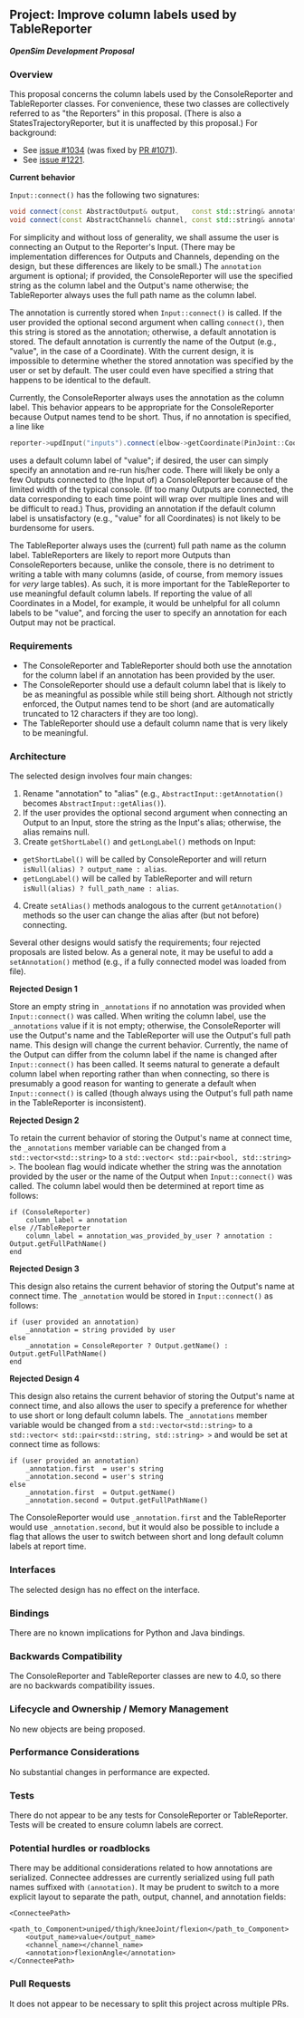 ## Project: Improve column labels used by TableReporter
***OpenSim Development Proposal***

### Overview
This proposal concerns the column labels used by the ConsoleReporter and TableReporter classes.
For convenience, these two classes are collectively referred to as "the Reporters" in this proposal.
(There is also a StatesTrajectoryReporter, but it is unaffected by this proposal.)
For background:
- See [issue #1034](https://github.com/opensim-org/opensim-core/issues/1034)
  (was fixed by [PR #1071](https://github.com/opensim-org/opensim-core/pull/1071)).
- See [issue #1221](https://github.com/opensim-org/opensim-core/issues/1221).

**Current behavior**

`Input::connect()` has the following two signatures:
```cpp
void connect(const AbstractOutput& output,   const std::string& annotation = "");
void connect(const AbstractChannel& channel, const std::string& annotation = "");
```
For simplicity and without loss of generality, we shall assume the user is connecting an Output to the Reporter's Input.
(There may be implementation differences for Outputs and Channels, depending on the design, but these differences are likely to be small.)
The `annotation` argument is optional; if provided, the ConsoleReporter will use the specified string as the column label and the Output's name otherwise;
the TableReporter always uses the full path name as the column label.

The annotation is currently stored when `Input::connect()` is called.
If the user provided the optional second argument when calling `connect()`, then this string is stored as the annotation;
otherwise, a default annotation is stored.
The default annotation is currently the name of the Output (e.g., "value", in the case of a Coordinate).
With the current design, it is impossible to determine whether the stored annotation was specified by the user or set by default.
The user could even have specified a string that happens to be identical to the default.

Currently, the ConsoleReporter always uses the annotation as the column label.
This behavior appears to be appropriate for the ConsoleReporter because Output names tend to be short.
Thus, if no annotation is specified, a line like
```cpp
reporter->updInput("inputs").connect(elbow->getCoordinate(PinJoint::Coord::RotationZ).getOutput("value"));
```
uses a default column label of "value"; if desired, the user can simply specify an annotation and re-run his/her code.
There will likely be only a few Outputs connected to (the Input of) a ConsoleReporter because of the limited width of the typical console.
(If too many Outputs are connected, the data corresponding to each time point will wrap over multiple lines and will be difficult to read.)
Thus, providing an annotation if the default column label is unsatisfactory (e.g., "value" for all Coordinates) is not likely to be burdensome for users.

The TableReporter always uses the (current) full path name as the column label.
TableReporters are likely to report more Outputs than ConsoleReporters because, unlike the console,
there is no detriment to writing a table with many columns (aside, of course, from memory issues for *very* large tables).
As such, it is more important for the TableReporter to use meaningful default column labels.
If reporting the value of all Coordinates in a Model, for example, it would be unhelpful for all column labels to be "value",
and forcing the user to specify an annotation for each Output may not be practical.

### Requirements
- The ConsoleReporter and TableReporter should both use the annotation for the column label if an annotation has been provided by the user.
- The ConsoleReporter should use a default column label that is likely to be as meaningful as possible while still being short.
  Although not strictly enforced, the Output names tend to be short (and are automatically truncated to 12 characters if they are too long).
- The TableReporter should use a default column name that is very likely to be meaningful.

### Architecture
The selected design involves four main changes:

1. Rename "annotation" to "alias" (e.g., `AbstractInput::getAnnotation()` becomes `AbstractInput::getAlias()`).
2. If the user provides the optional second argument when connecting an Output to an Input, store the string as the Input's alias; otherwise, the alias remains null.
3. Create `getShortLabel()` and `getLongLabel()` methods on Input:
  - `getShortLabel()` will be called by ConsoleReporter and will return `isNull(alias) ? output_name : alias`.
  - `getLongLabel()` will be called by TableReporter and will return `isNull(alias) ? full_path_name : alias`.
4. Create `setAlias()` methods analogous to the current `getAnnotation()` methods so the user can change the alias after (but not before) connecting.

Several other designs would satisfy the requirements; four rejected proposals are listed below.
As a general note, it may be useful to add a `setAnnotation()` method (e.g., if a fully connected model was loaded from file).

**Rejected Design 1**

Store an empty string in `_annotations` if no annotation was provided when `Input::connect()` was called.
When writing the column label, use the `_annotations` value if it is not empty; otherwise,
the ConsoleReporter will use the Output's name and the TableReporter will use the Output's full path name.
This design will change the current behavior.
Currently, the name of the Output can differ from the column label if the name is changed after `Input::connect()` has been called.
It seems natural to generate a default column label when reporting rather than when connecting,
so there is presumably a good reason for wanting to generate a default when `Input::connect()` is called
(though always using the Output's full path name in the TableReporter is inconsistent).

**Rejected Design 2**

To retain the current behavior of storing the Output's name at connect time,
the `_annotations` member variable can be changed from a `std::vector<std::string>` to a `std::vector< std::pair<bool, std::string> >`.
The boolean flag would indicate whether the string was the annotation provided by the user or the name of the Output when `Input::connect()` was called.
The column label would then be determined at report time as follows:
```
if (ConsoleReporter)
    column_label = annotation
else //TableReporter
    column_label = annotation_was_provided_by_user ? annotation : Output.getFullPathName()
end
```

**Rejected Design 3**

This design also retains the current behavior of storing the Output's name at connect time.
The `_annotation` would be stored in `Input::connect()` as follows:
```
if (user provided an annotation)
    _annotation = string provided by user
else
    _annotation = ConsoleReporter ? Output.getName() : Output.getFullPathName()
end
```

**Rejected Design 4**

This design also retains the current behavior of storing the Output's name at connect time,
and also allows the user to specify a preference for whether to use short or long default column labels.
The `_annotations` member variable would be changed from a `std::vector<std::string>` to a `std::vector< std::pair<std::string, std::string> >`
and would be set at connect time as follows:
```
if (user provided an annotation)
    _annotation.first  = user's string
    _annotation.second = user's string
else
    _annotation.first  = Output.getName()
    _annotation.second = Output.getFullPathName()
```
The ConsoleReporter would use `_annotation.first` and the TableReporter would use `_annotation.second`,
but it would also be possible to include a flag that allows the user to switch between short and long default column labels at report time.

### Interfaces
The selected design has no effect on the interface.

### Bindings
There are no known implications for Python and Java bindings.

### Backwards Compatibility
The ConsoleReporter and TableReporter classes are new to 4.0, so there are no backwards compatibility issues.

### Lifecycle and Ownership / Memory Management
No new objects are being proposed.

### Performance Considerations
No substantial changes in performance are expected.

### Tests
There do not appear to be any tests for ConsoleReporter or TableReporter.
Tests will be created to ensure column labels are correct.

### Potential hurdles or roadblocks
There may be additional considerations related to how annotations are serialized.
Connectee addresses are currently serialized using full path names suffixed with `(annotation)`.
It may be prudent to switch to a more explicit layout to separate the path, output, channel, and annotation fields:
```
<ConnecteePath>
    <path_to_Component>uniped/thigh/kneeJoint/flexion</path_to_Component>
    <output_name>value</output_name>
    <channel_name></channel_name>
    <annotation>flexionAngle</annotation>
</ConnecteePath>
```

### Pull Requests
It does not appear to be necessary to split this project across multiple PRs.
